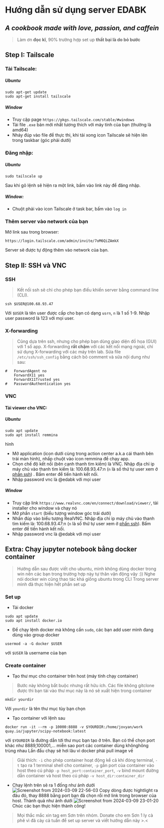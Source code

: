 # Hướng dẫn sử dụng  server EDABK
## _A cookbook made with love, passion, and caffein_
> Làm ơn **đọc kĩ**, 90% trường hợp set up **thất bại là do bỏ bước**  
## Step I: Tailscale
### Tải Tailscale:
##### Ubuntu
```
sudo apt-get update
sudo apt-get install tailscale
```
##### Window
- Truy cập page `https://pkgs.tailscale.com/stable/#windows`
- Tải file `.exe` bản mới nhất tương thích với máy tính của bạn (thường là amd64)
- Nháy đúp vào file để thực thi, khi tải xong icon Tailscale sẽ hiện lên trong taskbar (góc phải dưới)

### Đăng nhập:
##### Ubuntu
```
sudo tailscale up
```
Sau khi gõ lệnh sẽ hiện ra một link, bấm  vào link này để đăng nhập.
##### Window:
- Chuột phải vào icon Tailscale ở task bar, bấm vào `log in`
### Thêm server vào network của bạn
Mở link sau trong browser:
```
https://login.tailscale.com/admin/invite/7oM6QiZAmkX
```
Server sẽ được tự động thêm vào network của bạn.
## Step II: SSH và VNC
### <a name="ssh"></a>SSH
> Kết nối ssh sẽ chỉ cho phép bạn điều khiển server bằng command line  (CLI).
```
ssh $USER@100.68.93.47
```
Với `$USER` là tên user được cấp cho bạn có dạng `usrn`, `n` là 1 số 1-9. Nhập user password là 123 với mọi user.
### X-forwarding
> Cũng dựa trên ssh, nhưng cho phép bạn dùng giao diện đồ họa (GUI) với  1 số app. X-forwarding  **rất chậm** với các kết nối mạng ngoài, chỉ sử dụng X-forwarding với các máy trên lab.
Sửa file `/etc/ssh/ssh_config` bằng cách bỏ comment và sửa nội dung như sau:
```
#   ForwardAgent no
    ForwardX11 yes
    ForwardX11Trusted yes
#   PasswordAuthentication yes
```
### VNC
#### Tải viewer cho VNC:
##### Ubuntu

```
sudo apt update
sudo apt install remmina
```
hình
- Mở application (icon dưới cùng trong action center a.k.a cái thanh bên trái màn hình), nhấp chuột vào icon remmina để chạy app.
- Chọn chế độ kết nối (bên cạnh thanh tìm kiếm) là VNC. Nhập địa chỉ ip máy chủ vào thanh tìm kiếm là: 100.68.93.47:n (`n` là số thứ tự user xem ở [phần ssh](#ssh)) . Bấm enter để tiến hành kết nối.
- Nhập password vnc là @edabk với mọi user
##### Window
- Truy cập link `https://www.realvnc.com/en/connect/download/viewer/`, tải installer cho window và chạy nó
- Mở phần `start` (biểu tượng window góc trái dưới)
- Nhấn đúp vào biểu tượng RealVNC. Nhập địa chỉ ip máy chủ vào thanh tìm kiếm là: 100.68.93.47:n (`n` là số thứ tự user xem ở [phần ssh](#ssh)). Bấm enter để tiến hành kết nối.
- Nhập password vnc là @edabk với mọi user
## Extra: Chạy jupyter notebook bằng docker container
> Hướng dẫn sau được viết cho ubuntu, mình không dùng docker trong win nên các bạn trong trường hợp này tự thân vận động vậy :)) Nghe nói docker win cũng thao tác khá giống ubuntu trong CLI
> Trong server mình đã thực hiện hết phần set up
### Set up
- Tải docker
```
sudo apt update
sudo apt install docker.io
```
- Để chạy lệnh docker mà không cần `sudo`, các bạn add user mình đang dùng vào group docker
```
usermod -a -G docker $USER
```
với `$USER` là username của bạn
### Create container
- Tạo thư mục cho container trên host (máy tính chạy container)
> Bước này không bắt buộc nhưng rất hữu ích. Các file không gitclone được thì bạn tải vào thư mục này là nó sẽ xuất hiện trong container
```
mkdỉr yourdir
```
Với `yourdir` là tên thư mục tùy bạn chọn
- Tạo container với lệnh sau
```
docker run -it --rm -p 10000:8888 -v $YOURDIR:/home/jovyan/work quay.io/jupyter/scipy-notebook:latest
```
với `$YOURDIR` là đường dẫn tới thư mục bạn tạo ở trên. Bạn có thể chọn port khác như 8889,100001,... miễn sao port các container dùng khônghông trùng nhau Lần đầu chạy sẽ hơi lâu vì docker phải pull image về
> Giải thích: `-i` cho phép container hoạt động kể cả khi đóng terminal, `-t` tạo ra 1 terminal shell cho container, `-p` gắn port của container vào host theo cú pháp `-p host_port:container_port`, `-v` bind mount đường dẫn container và host theo cú pháp `-v host_dir:container_dir`
- Chạy lệnh trên sẽ ra 1 đống như ảnh dưới
![Screenshot from 2024-03-09 22-56-03](https://github.com/cern143/edabk_SoC_doc/assets/70802909/2242f7d7-65ce-4fd7-b0b8-cdaa4f8be621)
Copy dòng được hightlight ra đâu đó, thay 8888 bằng port bạn đã chọn rồi mở link trong browser của host. Thành quả như ảnh dưới
![Screenshot from 2024-03-09 23-01-20](https://github.com/cern143/edabk_SoC_doc/assets/70802909/4a6248b5-9dd3-46b5-9754-493a584fcb5f)
Chúc các bạn thực hiện thành công!
> Mọi thắc mắc xin tag em Sơn trên nhóm. Donate cho em Sơn 1 ly cà phê vì đã cày cả tuần để set up server và viết hướng dẫn này >.<






